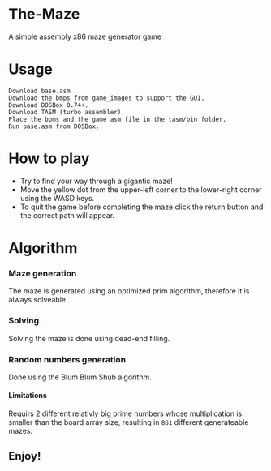 # The-Maze
A simple assembly x86 maze generator game

# Usage
    
    Download base.asm
    Download the bmps from game_images to support the GUI.
    Download DOSBox 0.74+.
    Download TASM (turbo assembler).
    Place the bpms and the game asm file in the tasm/bin folder.
    Run base.asm from DOSBox.
    
# How to play
    
  - Try to find your way through a gigantic maze!
  - Move the yellow dot from the upper-left corner to the lower-right corner using the WASD keys.
  - To quit the game before completing the maze click the return button and the correct path will appear.

# Algorithm

### Maze generation

The maze is generated using an optimized prim algorithm, therefore it is always solveable.

### Solving 

Solving the maze is done using dead-end filling.

### Random numbers generation

Done using the Blum Blum Shub algorithm.

  #### Limitations

  Requirs 2 different relativly big prime numbers whose multiplication is smaller than the board array size, resulting in ```861``` different generateable mazes.
  
  
  
## Enjoy!
